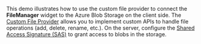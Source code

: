 This demo illustrates how to use the custom file provider to connect the **FileManager** widget to the Azure Blob Storage on the client side. The [Custom File Provider](/Documentation/19_2/ApiReference/UI_Widgets/dxFileManager/File_Providers/Custom) allows you to implement custom APIs to handle file operations (add, delete, rename, etc.). On the server, configure the [Shared Access Signature (SAS)](https://docs.microsoft.com/en-us/azure/storage/common/storage-sas-overview) to grant access to blobs in the storage.